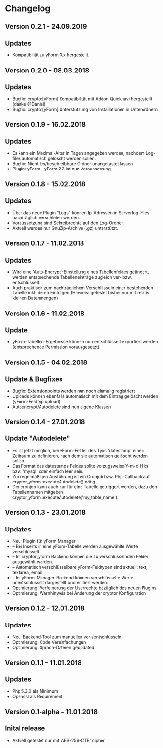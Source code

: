 Changelog
=========

Version 0.2.1 - 24.09.2019
------------------------------

## Updates

* Kompatibiliät zu yForm  3.x hergestellt.

Version 0.2.0 - 08.03.2018
------------------------------

## Updates

* Bugfix: cryptor[yForm] Kompatibilität mit Addon Quicknavi hergestellt (danke @Daniel)
* Bugfix: cryptor[yForm] Unterstützung von Installationen in Unterordnern


Version 0.1.9 - 16.02.2018
------------------------------

## Updates

* Es kann ein Maximal-Alter in Tagen angegeben werden, nachdem Log-files automatisch gelöscht werden sollen.
* Bugfix: Nicht les/beschreibbare Ordner unangetastet lassen
* Plugin: yForm - yForm 2.3 ist nun Voraussetzung


Version 0.1.8 - 15.02.2018
------------------------------

## Updates

* Über das neue Plugin "Logs" können Ip-Adressen in Serverlog-Files nachträglich verschleiert werden. 
* Voraussetzung sind Schreibrechte auf den Log-Ordner. 
* Aktuell werden nur GnuZip-Archive (.gz) unterstützt.


Version 0.1.7 - 11.02.2018
------------------------------

## Updates

* Wird eine 'Auto-Encrypt'-Einstellung eines Tabellenfeldes geändert, werden entsprechende Tabelleneinträge zugleich ver- bzw. entschlüsselt.
* Auch praktisch zum nachträglichem Verschlüsseln einer bestehenden Tabelle inkl. deren Einträgen (Hinweis: getestet bisher nur mit relativ kleinen Datenmengen)


Version 0.1.6 - 11.02.2018
------------------------------
## Update

* yForm-Tabellen-Ergebnisse können nun entschlüsselt exportiert werden (entsprechende Permission vorausgesetzt).


Version 0.1.5 - 04.02.2018
------------------------------

## Update & Bugfixes

* Bugfix: Extensionpoints werden nun noch einmalig registriert
* Uploads können ebenfalls automatisch mit dem Eintrag gelöscht werden (yForm-Feldtyp upload)
* Autoencrypt/Autodelete sind nun eigene Klassen


Version 0.1.4 - 27.01.2018
------------------------------

## Update "Autodelete"

* Es ist jetzt möglich, bei yForm-Felder des Typs 'datestamp' einen Zeitraum zu definieren, nach dem sie automatisch gelöscht werden sollen.
* Das Format des datestamps Feldes sollte vorzugsweise Y-m-d H:i:s bzw. 'mysql' oder einfach leer sein.
* Zur regelmäßigen Ausführung ist ein Cronjob bzw. Php-Callback auf cryptor_yform::executeAutodelete() nötig.
* Der cronjob kann auch nur für eine Tabelle getriggert werden, dazu den Tabellennamen mitgeben cryptor_yform::executeAutodelete('my_table_name').


Version 0.1.3 - 23.01.2018
------------------------------

## Updates

* Neu: Plugin für yForm Manager
* – Bei Inserts in eine yForm-Tabelle werden ausgewählte Werte verschlüsselt.
* – Im cryptor_yform Backend können die zu verschlüsselnden Felder ausgewählt werden.
* – Automatisch verschlüsselbare yForm-Feldtypen sind aktuell: text, textarea, email
* – Im yForm-Manager-Backend können verschlüsselte Werte unentschlüsselt dargestellt und editiert werden.
* Optimierung: Verfeinerung der Userrechte bezüglich des neuen Plugins 
* Optimierung: Warnhinweis bei Änderung der cryptor Konfiguration

Version 0.1.2 - 12.01.2018
------------------------------

## Updates

* Neu: Backend-Tool zum manuellen ver-/entschlüsseln
* Optimierung: Code Vereinfachungen
* Optimierung: Sprach-Dateien geupdated

Version 0.1.1 – 11.01.2018
------------------------------

## Updates

* Php 5.3.0 als Minimum
* Openssl als Requirement

Version 0.1-alpha – 11.01.2018
------------------------------

## Inital release

* Aktuell getestet nur mit 'AES-256-CTR' cipher
